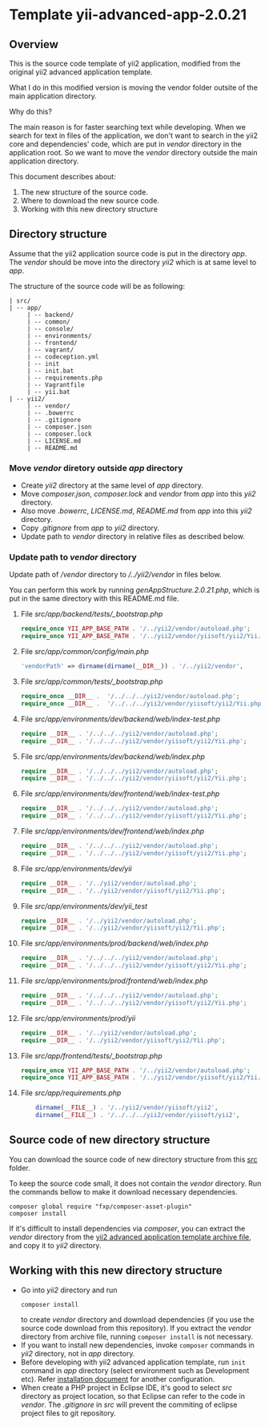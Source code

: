 # Template yii-advanced-app-2.0.21

## Overview

This is the source code template of yii2 application, modified from the original yii2 advanced application template.

What I do in this modified version is moving the vendor folder outsite of the main application directory.

Why do this?

The main reason is for faster searching text while developing.
When we search for text in files of the application, we don't want to search in the yii2 core and dependencies' code, which are put in *vendor* directory in the application root. 
So we want to move the *vendor* directory outside the main application directory.

This document describes about:
1. The new structure of the source code.
1. Where to download the new source code.
1. Working with this new directory structure

## Directory structure

Assume that the yii2 application source code is put in the directory *app*. The *vendor* should be move into the directory *yii2* which is at same level to *app*.

The structure of the source code will be as following:
```
| src/
| -- app/
     | -- backend/
     | -- common/
     | -- console/
     | -- environments/
     | -- frontend/
     | -- vagrant/
     | -- codeception.yml
     | -- init
     | -- init.bat
     | -- requirements.php
     | -- Vagrantfile
     | -- yii.bat
| -- yii2/
     | -- vendor/
     | -- .bowerrc
     | -- .gitignore
     | -- composer.json
     | -- composer.lock
     | -- LICENSE.md
     | -- README.md
```

### Move *vendor* diretory outside *app* directory

* Create *yii2* directory at the same level of *app* directory.
* Move *composer.json*, *composer.lock* and *vendor* from *app* into this *yii2* directory.
* Also move *.bowerrc*, *LICENSE.md*, *README.md* from *app* into this *yii2* directory.
* Copy *.gitignore* from *app* to *yii2* directory.
* Update path to *vendor* directory in relative files as described below.

### Update path to *vendor* directory
Update path of */vendor* directory to */../yii2/vendor* in files below.

You can perform this work by running *genAppStructure.2.0.21.php*, which is put in the same directory with this README.md file.

1. File *src/app/backend/tests/_bootstrap.php*
    ```php
    require_once YII_APP_BASE_PATH . '/../yii2/vendor/autoload.php';
    require_once YII_APP_BASE_PATH . '/../yii2/vendor/yiisoft/yii2/Yii.php';
    ```
1. File *src/app/common/config/main.php*
    ```php
    'vendorPath' => dirname(dirname(__DIR__)) . '/../yii2/vendor',
    ```
1. File *src/app/common/tests/_bootstrap.php*
    ```php
    require_once __DIR__ .  '/../../../yii2/vendor/autoload.php';
    require_once __DIR__ .  '/../../../yii2/vendor/yiisoft/yii2/Yii.php';
    ```
1. File *src/app/environments/dev/backend/web/index-test.php*
    ```php
    require __DIR__ . '/../../../yii2/vendor/autoload.php';
    require __DIR__ . '/../../../yii2/vendor/yiisoft/yii2/Yii.php';
    ```
1. File *src/app/environments/dev/backend/web/index.php*
    ```php
    require __DIR__ . '/../../../yii2/vendor/autoload.php';
    require __DIR__ . '/../../../yii2/vendor/yiisoft/yii2/Yii.php';
    ```
1. File *src/app/environments/dev/frontend/web/index-test.php*
    ```php
    require __DIR__ . '/../../../yii2/vendor/autoload.php';
    require __DIR__ . '/../../../yii2/vendor/yiisoft/yii2/Yii.php';
    ```
1. File *src/app/environments/dev/frontend/web/index.php*
    ```php
    require __DIR__ . '/../../../yii2/vendor/autoload.php';
    require __DIR__ . '/../../../yii2/vendor/yiisoft/yii2/Yii.php';
    ```
1. File *src/app/environments/dev/yii*
    ```php
    require __DIR__ . '/../yii2/vendor/autoload.php';
    require __DIR__ . '/../yii2/vendor/yiisoft/yii2/Yii.php';
    ```
1. File *src/app/environments/dev/yii_test*
    ```php
    require __DIR__ . '/../yii2/vendor/autoload.php';
    require __DIR__ . '/../yii2/vendor/yiisoft/yii2/Yii.php';
    ```
1. File *src/app/environments/prod/backend/web/index.php*
    ```php
    require __DIR__ . '/../../../yii2/vendor/autoload.php';
    require __DIR__ . '/../../../yii2/vendor/yiisoft/yii2/Yii.php';
    ```
1. File *src/app/environments/prod/frontend/web/index.php*
    ```php
    require __DIR__ . '/../../../yii2/vendor/autoload.php';
    require __DIR__ . '/../../../yii2/vendor/yiisoft/yii2/Yii.php';
    ```
1. File *src/app/environments/prod/yii*
    ```php
    require __DIR__ . '/../yii2/vendor/autoload.php';
    require __DIR__ . '/../yii2/vendor/yiisoft/yii2/Yii.php';
    ```
1. File *src/app/frontend/tests/_bootstrap.php*
    ```php
    require_once YII_APP_BASE_PATH . '/../yii2/vendor/autoload.php';
    require_once YII_APP_BASE_PATH . '/../yii2/vendor/yiisoft/yii2/Yii.php';
    ```
1. File *src/app/requirements.php*
    ```php
		dirname(__FILE__) . '/../yii2/vendor/yiisoft/yii2',
		dirname(__FILE__) . '/../../../yii2/vendor/yiisoft/yii2',
    ```

## Source code of new directory structure

You can download the source code of new directory structure from this [src](./src) folder.

To keep the source code small, it does not contain the *vendor* directory. Run the commands bellow to make it download necessary dependencies.
```shell
composer global require "fxp/composer-asset-plugin"
composer install
```

If it's difficult to install dependencies via *composer*, you can extract the *vendor* directory from the [yii2 advanced application template archive file](https://github.com/yiisoft/yii2/releases/download/2.0.15/yii-advanced-app-2.0.15.tgz), and copy it to *yii2* directory.

## Working with this new directory structure

* Go into *yii2* directory and run
  ```shell
  composer install
  ```
  to create *vendor* directory and download dependencies (if you use the source code download from this repository). If you extract the *vendor* directory from archive file, running `composer install` is not necessary.
* If you want to install new dependencies, invoke `composer` commands in *yii2* directory, not in *app* directory.
* Before developing with yii2 advanced application template, run `init` command in *app* directory (select environment such as Development etc). Refer [installation document](https://www.yiiframework.com/extension/yiisoft/yii2-app-advanced/doc/guide/2.0/en/start-installation) for another configuration.
* When create a PHP project in Eclipse IDE, it's good to select *src* directory as project location, so that Eclipse can refer to the code in *vendor*. The *.gitignore* in *src* will prevent the commiting of eclipse project files to git repository.
